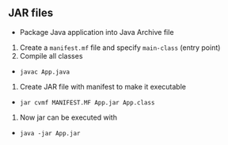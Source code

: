 ## JAR files
- Package Java application into Java Archive file


1. Create a `manifest.mf` file and specify `main-class` (entry point)
1. Compile all classes
  * `javac App.java`
1. Create JAR file with manifest to make it executable
  * `jar cvmf MANIFEST.MF App.jar App.class`
1. Now jar can be executed with
  * `java -jar App.jar`
